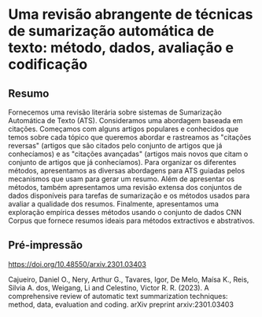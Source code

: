 # Uma revisão abrangente de técnicas de sumarização automática de texto: método, dados, avaliação e codificação

## Resumo
Fornecemos uma revisão literária sobre sistemas de Sumarização Automática de Texto (ATS). Consideramos uma abordagem baseada em citações. Começamos com alguns artigos populares e conhecidos que temos sobre cada tópico que queremos abordar e rastreamos as "citações reversas" (artigos que são citados pelo conjunto de artigos que já conhecíamos) e as "citações avançadas" (artigos mais novos que citam o conjunto de artigos que já conhecíamos). Para organizar os diferentes métodos, apresentamos as diversas abordagens para ATS guiadas pelos mecanismos que usam para gerar um resumo. Além de apresentar os métodos, também apresentamos uma revisão extensa dos conjuntos de dados disponíveis para tarefas de sumarização e os métodos usados para avaliar a qualidade dos resumos. Finalmente, apresentamos uma exploração empírica desses métodos usando o conjunto de dados CNN Corpus que fornece resumos ideais para métodos extractivos e abstrativos.


## Pré-impressão
https://doi.org/10.48550/arxiv.2301.03403

Cajueiro, Daniel O., Nery, Arthur G., Tavares, Igor, De Melo, Maísa K., Reis, Silvia A. dos, Weigang, Li and Celestino, Victor R. R. (2023). A comprehensive review of automatic text summarization techniques: method, data, evaluation and coding. arXiv preprint arxiv:2301.03403
